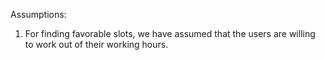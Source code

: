Assumptions:
1. For finding favorable slots, we have assumed that the users are willing to work out of their working hours.